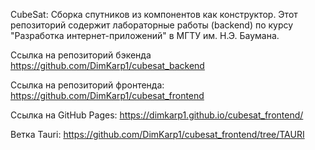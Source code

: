CubeSat: Сборка спутников из компонентов как конструктор. Этот репозиторий содержит лабораторные работы (backend) по курсу "Разработка интернет-приложений" в МГТУ им. Н.Э. Баумана.

Ссылка на репозиторий бэкенда https://github.com/DimKarp1/cubesat_backend

Ссылка на репозиторий фронтенда: https://github.com/DimKarp1/cubesat_frontend

Ссылка на GitHub Pages: https://dimkarp1.github.io/cubesat_frontend/

Ветка Tauri: https://github.com/DimKarp1/cubesat_frontend/tree/TAURI

